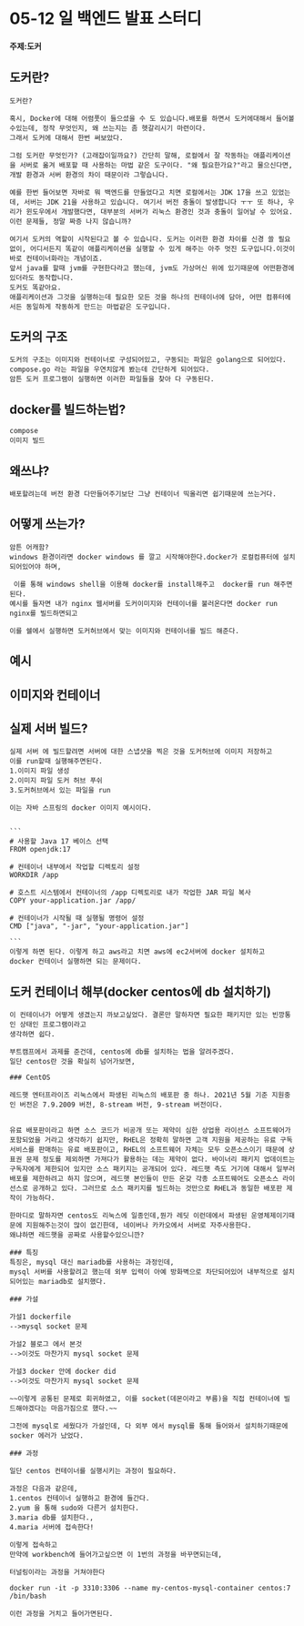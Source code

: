 # 05-12 일 백엔드 발표 스터디 

#### 주제:도커

## 도커란?
    도커란?

    혹시, Docker에 대해 어렴풋이 들으셨을 수 도 있습니다.배포를 하면서 도커에대해서 들어볼 수있는데, 정작 무엇인지, 왜 쓰는지는 좀 헷갈리시기 마련이다.
    그래서 도커에 대해서 한번 써보았다.

    그럼 도커란 무엇인가? (고래잡이일까요?) 간단히 말해, 로컬에서 잘 작동하는 애플리케이션을 서버로 옮겨 배포할 때 사용하는 마법 같은 도구이다. "왜 필요한가요?"라고 물으신다면, 개발 환경과 서버 환경의 차이 때문이라 그렇습니다.

    예를 한번 들어보면 자바로 뭐 백엔드를 만들었다고 치면 로컬에서는 JDK 17을 쓰고 있었는데, 서버는 JDK 21을 사용하고 있습니다. 여기서 버전 충돌이 발생합니다 ㅜㅜ 또 하나, 우리가 윈도우에서 개발했다면, 대부분의 서버가 리눅스 환경인 것과 충돌이 일어날 수 있어요. 이런 문제들, 정말 짜증 나지 않습니까?

    여기서 도커의 역할이 시작된다고 볼 수 있습니다. 도커는 이러한 환경 차이를 신경 쓸 필요 없이, 어디서든지 똑같이 애플리케이션을 실행할 수 있게 해주는 아주 멋진 도구입니다.이것이 바로 컨테이너화라는 개념이죠. 
    앞서 java를 할때 jvm를 구현한다라고 했는데, jvm도 가상머신 위에 있기때문에 어떤환경에 있더라도 동작합니다.
    도커도 똑같아요.
    애플리케이션과 그것을 실행하는데 필요한 모든 것을 하나의 컨테이너에 담아, 어떤 컴퓨터에서든 동일하게 작동하게 만드는 마법같은 도구입니다.

## 도커의 구조
    도커의 구조는 이미지와 컨테이너로 구성되어있고, 구동되는 파일은 golang으로 되어있다.
    compose.go 라는 파일을 우연치않게 봤는데 간단하게 되어있다.
    암튼 도커 프로그램이 실행하면 이러한 파일들을 찾아 다 구동된다.

## docker를 빌드하는법?
    compose
    이미지 빌드


## 왜쓰냐?
    배포할려는데 버전 환경 다만들어주기보단 그냥 컨테이너 띡올리면 쉽기때문에 쓰는거다.

## 어떻게 쓰는가?
    암튼 어캐함?
    windows 환경이라면 docker windows 를 깔고 시작해야한다.docker가 로컬컴퓨터에 설치되어있어야 하며,

     이를 통해 windows shell을 이용해 docker를 install해주고  docker를 run 해주면 된다.
    예시를 들자면 내가 nginx 웹서버를 도커이미지와 컨테이너를 불러온다면 docker run nginx를 빌드하면되고

    이를 쉘에서 실행하면 도커허브에서 맞는 이미지와 컨테이너를 빌드 해준다.

## 예시


## 이미지와 컨테이너


## 실제 서버 빌드?
    실제 서버 에 빌드할려면 서버에 대한 스냅샷을 찍은 것을 도커허브에 이미지 저장하고 
    이를 run할때 실행해주면된다.
    1.이미지 파일 생성
    2.이미지 파일 도커 허브 푸쉬
    3.도커허브에서 있는 파일을 run

    이는 자바 스프링의 docker 이미지 예시이다.


    ```
    # 사용할 Java 17 베이스 선택 
    FROM openjdk:17

    # 컨테이너 내부에서 작업할 디렉토리 설정
    WORKDIR /app

    # 호스트 시스템에서 컨테이너의 /app 디렉토리로 내가 작업한 JAR 파일 복사
    COPY your-application.jar /app/

    # 컨테이너가 시작될 때 실행될 명령어 설정
    CMD ["java", "-jar", "your-application.jar"]

    ```
    이렇게 하면 된다. 이렇게 하고 aws라고 치면 aws에 ec2서버에 docker 설치하고 
    docker 컨테이너 실행하면 되는 문제이다.

## 도커 컨테이너 해부(docker centos에 db 설치하기)
    이 컨테이너가 어떻게 생겼는지 까보고싶었다. 결론만 말하자면 필요한 패키지만 있는 빈깡통인 상태인 프로그램이라고 
    생각하면 쉽다.

    부트캠프에서 과제를 준건데, centos에 db를 설치하는 법을 알려주겠다.
    일단 centos란 것을 확실히 넘어가보면,

    ### CentOS

    레드햇 엔터프라이즈 리눅스에서 파생된 리눅스의 배포판 중 하나. 2021년 5월 기준 지원중인 버전은 7.9.2009 버전, 8-stream 버전, 9-stream 버전이다.


    유료 배포판이라고 하면 소스 코드가 비공개 또는 제약이 심한 상업용 라이선스 소프트웨어가 포함되었을 거라고 생각하기 쉽지만, RHEL은 정확히 말하면 고객 지원을 제공하는 유료 구독 서비스를 판매하는 유료 배포판이고, RHEL의 소프트웨어 자체는 모두 오픈소스이기 때문에 상표권 문제 정도를 제외하면 가져다가 활용하는 데는 제약이 없다. 바이너리 패키지 업데이트는 구독자에게 제한되어 있지만 소스 패키지는 공개되어 있다. 레드햇 측도 거기에 대해서 일부러 배포를 제한하려고 하지 않으며, 레드햇 본인들이 만든 온갖 각종 소프트웨어도 오픈소스 라이선스로 공개하고 있다. 그러므로 소스 패키지를 빌드하는 것만으로 RHEL과 동일한 배포판 제작이 가능하다.

    한마디로 말하자면 centos도 리눅스에 일종인데,뭔가 레딧 이런데에서 파생된 운영체제이기때문에 지원해주는것이 많이 없긴한데, 네이버나 카카오에서 서버로 자주사용한다.
    왜냐하면 레드햇을 공짜로 사용할수있으니깐?

    ### 특징
    특징은, mysql 대신 mariadb를 사용하는 과정인데,
    mysql 서버를 사용할려고 했는데 외부 입력이 아예 방화벽으로 차단되어있어 내부적으로 설치되어있는 mariadb로 설치했다.

    ### 가설

    가설1 dockerfile
    -->mysql socket 문제

    가설2 블로그 에서 본것
    -->이것도 마찬가지 mysql socket 문제

    가설3 docker 안에 docker did
    -->이것도 마찬가지 mysql socket 문제

    ~~이렇게 공통된 문제로 회귀하였고, 이를 socket(데몬이라고 부름)을 직접 컨테이너에 빌드해야겠다는 마음가짐으로 했다.~~

    그전에 mysql로 세웠다가 가설인데, 다 외부 에서 mysql를 통해 들어와서 설치하기때문에 socker 에러가 났었다.

    ### 과정

    일단 centos 컨테이너를 실행시키는 과정이 필요하다.

    과정은 다음과 같은데,
    1.centos 컨테이너 실행하고 환경에 들간다.
    2.yum 을 통해 sudo와 다른거 설치한다.
    3.maria db를 설치한다.,
    4.maria 서버에 접속한다!

    이렇게 접속하고
    만약에 workbench에 들어가고싶으면 이 1번의 과정을 바꾸면되는데,

    터널링이라는 과정을 거쳐야한다

    docker run -it -p 3310:3306 --name my-centos-mysql-container centos:7 /bin/bash

    이런 과정을 거치고 들어가면된다.

